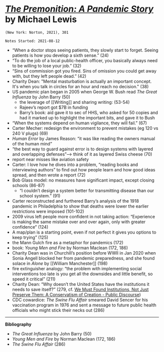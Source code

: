 
# [*The Premonition: A Pandemic Story*](https://www.amazon.com/Premonition-Pandemic-Story-Michael-Lewis/dp/0393881555) by Michael Lewis

`(New York: Norton, 2021), 301`

`Notes Started: 2021-08-12`

- “When a doctor stops seeing patients, they slowly start to forget. Seeing patients is how you develop a sixth sense.” (24) 
- “To do the job of a local public-health officer, you basically always need to be willing to lose your job.” (32)  
 - “Sins of commission got you fired. Sins of omission you could get away with, but they left people dead.” (42)  
- Charity Dean: "Mental masturbation is actually an important concept. It's when you talk in circles for an hour and reach no decision." (38)
- US pandemic plan began in 2005 when George W. Bush read *The Great Influenza* by John Barry (50)  
	- the leverage of [[Writing]] and sharing writing: (53-54)  
 	- Rajeev’s report got $7B in funding  
 	- Barry’s book: aid gave it to sec of HHS, who asked for 50 copies and had it marked up to highlight the important bits, and gave it to Bush  
- “When the systems depend on human vigilance, they will fail.” (67)  
- Carter Mecher: redesign the environment to prevent mistakes (eg 120 vs 240 V plugs) (69)  
 - *Human Error* by James Reason: “it was like reading the owners manual of the human mind”  
 - “the best way to guard against error is to design systems with layered and overlapping defenses”—> think of it as layered Swiss cheese (70)  
 - report near misses like aviation safety  
- Carter: I love how he dives into a problem, “reading books and interviewing authors” to find out how people learn and how good ideas spread, and then wrote a report (72)  
- Bob Glass model: no measures have significant impact, except closing schools (86-87)  
	- “I couldn’t design a system better for transmitting disease than our school system.” (91)  
- Carter reconstructed and furthered Barry’s analysis of the 1918 pandemic in Philadelphia to show that deaths were lower the earlier restrictions were imposed (101-102)  
- 2009 virus left people more confident in not taking action: “Experience is making the same mistake over and over again, only with greater confidence” (124)  
- A map/plan is a starting point, even if not perfect it gives you options to keep trying” (125)  
- the Mann Gulch fire as a metaphor for pandemics (172)  
 - book: *Young Men and Fire* by Norman Maclean (172, 186)  
- Charity Dean was in Churchill’s position before WWII in Jan 2020 when Sonia Angell blocked her from pandemic preparedness, and she found solace in *Alone* by [[William Manchester]] (198)  
- fire extinguisher analogy: “the problem with implementing social interventions too late is you get all the downsides and little benefit, so speed it critical” (211)  
- Charity Dean: “Why doesn’t the United States have the institutions it needs to save itself?” (279, cf. [We Must Found Institutions, Not Just Preserve Them: A Conservatism of Creation - Public Discourse](https://www.thepublicdiscourse.com/2021/02/74242/))  
- CDC cowardice: *The Swine Flu Affair* smeared David Sencer for his vaccination program in 1976 and sent a message to future public health officials who might stick their necks out (286)


--- 

**Bibliography**

- *The Great Influenza* by John Barry (50)
- *Young Men and Fire* by Norman Maclean (172, 186)  
- *The Swine Flu Affair* (286)